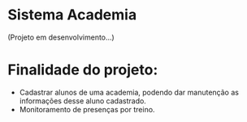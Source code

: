 # Sistema Academia
(Projeto em desenvolvimento...)
# Finalidade do projeto: 
  * Cadastrar alunos de uma academia, podendo dar manutenção as informações desse aluno cadastrado.
  * Monitoramento de presenças por treino.
